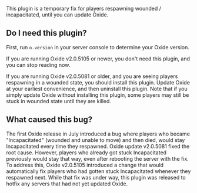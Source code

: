 This plugin is a temporary fix for players respawning wounded / incapacitated, until you can update Oxide.

## Do I need this plugin?

First, run `o.version` in your server console to determine your Oxide version.

If you are running Oxide v2.0.5105 or newer, you don't need this plugin, and you can stop reading now.

If you are running Oxide v2.0.5081 or older, and you are seeing players respawning in a wounded state, you should install this plugin. Update Oxide at your earliest convenience, and then uninstall this plugin. Note that if you simply update Oxide without installing this plugin, some players may still be stuck in wounded state until they are killed.

## What caused this bug?

The first Oxide release in July introduced a bug where players who became "Incapacitated" (wounded and unable to move) and then died, would stay Incapacitated every time they respawned. Oxide update v2.0.5081 fixed the root cause. However, players who already got stuck Incapacitated previously would stay that way, even after rebooting the server with the fix. To address this, Oxide v2.0.5105 introduced a change that would automatically fix players who had gotten stuck Incapacitated whenever they respawned next. While that fix was under way, this plugin was released to hotfix any servers that had not yet updated Oxide.
